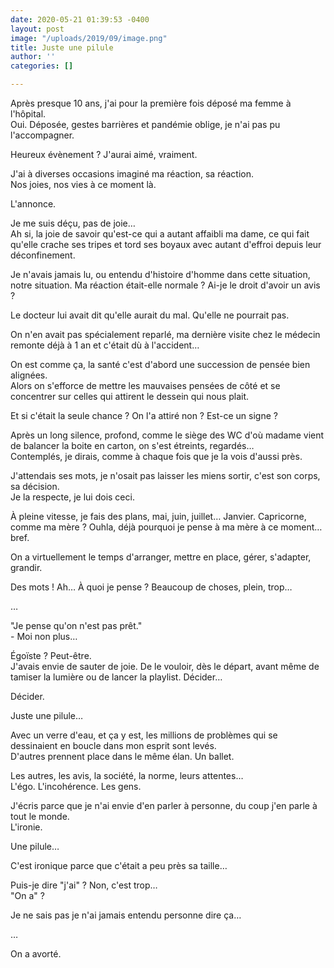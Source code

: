 ```yaml
---
date: 2020-05-21 01:39:53 -0400
layout: post
image: "/uploads/2019/09/image.png"
title: Juste une pilule
author: ''
categories: []

---
```

Après presque 10 ans, j'ai pour la première fois déposé ma femme à l'hôpital.  
Oui. Déposée, gestes barrières et pandémie oblige, je n'ai pas pu l'accompagner.

Heureux évènement ? J'aurai aimé, vraiment.

J'ai à diverses occasions imaginé ma réaction, sa réaction.  
Nos joies, nos vies à ce moment là. 

L'annonce.

Je me suis déçu, pas de joie…   
Ah si, la joie de savoir qu'est-ce qui a autant affaibli ma dame, ce qui fait qu'elle crache ses tripes et tord ses boyaux avec autant d'effroi depuis leur déconfinement.

Je n'avais jamais lu, ou entendu d'histoire d'homme dans cette situation, notre situation. Ma réaction était-elle normale ? Ai-je le droit d'avoir un avis ?

Le docteur lui avait dit qu'elle aurait du mal. Qu'elle ne pourrait pas.

On n'en avait pas spécialement reparlé, ma dernière visite chez le médecin remonte déjà à 1 an et c'était dù à l'accident…

On est comme ça, la santé c'est d'abord une succession de pensée bien alignées.   
Alors on s'efforce de mettre les mauvaises pensées de côté et se concentrer sur celles qui attirent le dessein qui nous plait.

Et si c'était la seule chance ? On l'a attiré non ? Est-ce un signe ?

Après un long silence, profond, comme le siège des WC d'où madame vient de balancer la boite en carton, on s'est étreints, regardés…   
Contemplés, je dirais, comme à chaque fois que je la vois d'aussi près.  
  
J'attendais ses mots, je n'osait pas laisser les miens sortir, c'est son corps, sa décision.   
Je la respecte, je lui dois ceci.

À pleine vitesse, je fais des plans, mai, juin, juillet… Janvier. Capricorne, comme ma mère  ? Ouhla, déjà pourquoi je pense à ma mère à ce moment… bref.

On a virtuellement le temps d'arranger, mettre en place, gérer, s'adapter, grandir.

Des mots ! Ah… À quoi je pense ? Beaucoup de choses, plein, trop…

…

"Je pense qu'on n'est pas prêt."  
\- Moi non plus…

Égoïste ? Peut-être.   
J'avais envie de sauter de joie. De le vouloir, dès le départ, avant même de tamiser la lumière ou de lancer la playlist. Décider…

Décider.

Juste une pilule…

Avec un verre d'eau, et ça y est, les millions de problèmes qui se dessinaient en boucle dans mon esprit sont levés.  
D'autres prennent place dans le même élan. Un ballet.

Les autres, les avis, la société, la norme, leurs attentes…  
L'égo. L'incohérence. Les gens.

J'écris parce que je n'ai envie d'en parler à personne, du coup j'en parle à tout le monde.  
L'ironie.

Une pilule…

C'est ironique parce que c'était a peu près sa taille…

Puis-je dire "j'ai" ? Non, c'est trop…  
"On a" ?

Je ne sais pas je n'ai jamais entendu personne dire ça…

…

On a avorté.